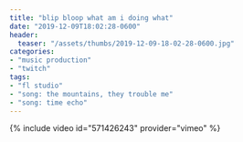 ```yaml
---
title: "blip bloop what am i doing what"
date: "2019-12-09T18:02:28-0600"
header:
  teaser: "/assets/thumbs/2019-12-09-18-02-28-0600.jpg"
categories:
- "music production"
- "twitch"
tags:
- "fl studio"
- "song: the mountains, they trouble me"
- "song: time echo"
---
```

{% include video id="571426243" provider="vimeo" %}
